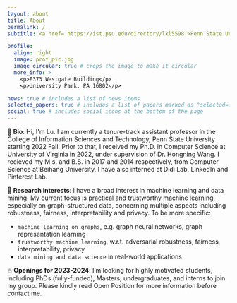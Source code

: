 ```yaml
---
layout: about
title: About
permalink: /
subtitle: <a href='https://ist.psu.edu/directory/lxl5598'>Penn State University</a>

profile:
  align: right
  image: prof_pic.jpg
  image_circular: true # crops the image to make it circular
  more_info: >
    <p>E373 Westgate Building</p>
    <p>University Park, PA 16802</p>

news: true # includes a list of news items
selected_papers: true # includes a list of papers marked as "selected={true}"
social: true # includes social icons at the bottom of the page
---
```


:wave: **Bio**: Hi, I'm Lu. I am currently a tenure-track assistant professor in the College of Information Sciences and Technology, Penn State University starting 2022 Fall. Prior to that, I received my Ph.D. in Computer Science at University of Virginia in 2022, under supervision of Dr. Hongning Wang. I recieved my M.s. and B.S. in 2017 and 2014 respectively, from Computer Science at Beihang University. I have also interned at Didi Lab, LinkedIn and Pinterest Lab.


:pushpin: **Research interests**: I have a broad interest in machine learning and data mining. My current focus is practical and trustworthy machine learning, especially on graph-structured data, concerning multiple aspects including robustness, fairness, interpretability and privacy. To be more specific:
- `machine learning on graphs`, e.g. graph neural networks, graph representation learning
- `trustworthy machine learning`, w.r.t. adversarial robustness, fairness, interpretability, privacy
- `data mining and data science` in real-world applications

:fire: **Openings for 2023-2024**: I’m looking for highly motivated students, including PhDs (fully-funded), Masters, undergraduates, and interns to join my group. Please kindly read Open Position for more information before contact me.
